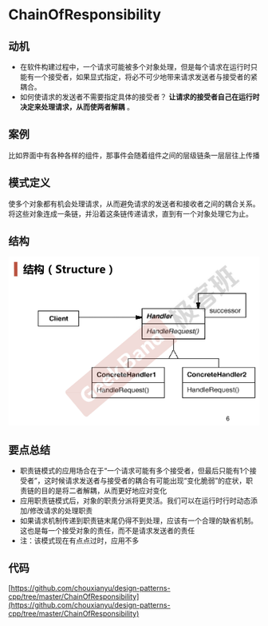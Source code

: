# ChainOfResponsibility

## 动机

* 在软件构建过程中，一个请求可能被多个对象处理，但是每个请求在运行时只能有一个接受者，如果显式指定，将必不可少地带来请求发送者与接受者的紧耦合。
* 如何使请求的发送者不需要指定具体的接受者？ **让请求的接受者自己在运行时决定来处理请求，从而使两者解耦** 。

## 案例

比如界面中有各种各样的组件，那事件会随着组件之间的层级链条一层层往上传播

## 模式定义

使多个对象都有机会处理请求，从而避免请求的发送者和接收者之间的耦合关系。将这些对象连成一条链，并沿着这条链传递请求，直到有一个对象处理它为止。

## 结构

![](./images/ChainofResponsibility.png)

## 要点总结

* 职责链模式的应用场合在于“一个请求可能有多个接受者，但最后只能有1个接受者”，这时候请求发送者与接受者的耦合有可能出现“变化脆弱”的症状，职责链的目的是将二者解耦，从而更好地应对变化
* 应用职责链模式后，对象的职责分派将更灵活。我们可以在运行时行时动态添加/修改请求的处理职责
* 如果请求机制传递到职责链末尾仍得不到处理，应该有一个合理的缺省机制。这也是每一个接受对象的责任，而不是请求发送者的责任
* 注：该模式现在有点点过时，应用不多

## 代码

[https://github.com/chouxianyu/design-patterns-cpp/tree/master/ChainOfResponsibility](https://github.com/chouxianyu/design-patterns-cpp/tree/master/ChainOfResponsibility)
